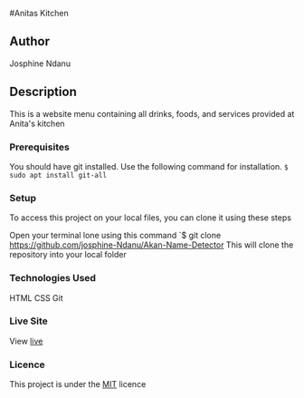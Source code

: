 #Anitas Kitchen
## Author
Josphine Ndanu

## Description
This is a website menu containing all drinks, foods, and services provided at
Anita's kitchen

### Prerequisites
You should have git installed.
Use the following command for installation.
`$ sudo apt install git-all`

### Setup
To access this project on your local files, you can clone it using these steps

Open your terminal
lone using this command `$ git clone https://github.com/josphine-Ndanu/Akan-Name-Detector
This will clone the repository into your local folder


### Technologies Used
 HTML
 CSS
 Git

### Live Site
View [live](https://josphine-ndanu.github.io/Akan-Name-Detector/)

### Licence
This project is under the  [MIT](LICENSE) licence


